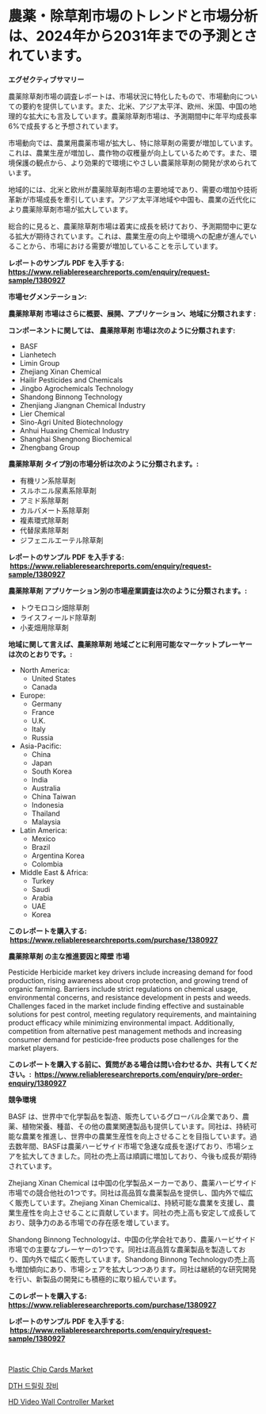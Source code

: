 <p><h1>農薬・除草剤市場のトレンドと市場分析は、2024年から2031年までの予測とされています。</h1></p><p><strong>エグゼクティブサマリー</strong></p>
<p><p>農薬除草剤市場の調査レポートは、市場状況に特化したもので、市場動向についての要約を提供しています。また、北米、アジア太平洋、欧州、米国、中国の地理的な拡大にも言及しています。農薬除草剤市場は、予測期間中に年平均成長率6%で成長すると予想されています。</p><p>市場動向では、農業用農薬市場が拡大し、特に除草剤の需要が増加しています。これは、農業生産が増加し、農作物の収穫量が向上しているためです。また、環境保護の観点から、より効果的で環境にやさしい農薬除草剤の開発が求められています。</p><p>地域的には、北米と欧州が農薬除草剤市場の主要地域であり、需要の増加や技術革新が市場成長を牽引しています。アジア太平洋地域や中国も、農業の近代化により農薬除草剤市場が拡大しています。</p><p>総合的に見ると、農薬除草剤市場は着実に成長を続けており、予測期間中に更なる拡大が期待されています。これは、農業生産の向上や環境への配慮が進んでいることから、市場における需要が増加していることを示しています。</p></p>
<p><strong>レポートのサンプル PDF を入手する: <a href="https://www.reliableresearchreports.com/enquiry/request-sample/1380927">https://www.reliableresearchreports.com/enquiry/request-sample/1380927</a></strong></p>
<p><strong>市場セグメンテーション:</strong></p>
<p><strong> 農薬除草剤 市場はさらに概要、展開、アプリケーション、地域に分類されます :</strong></p>
<p><strong>コンポーネントに関しては、 農薬除草剤 市場は次のように分類されます: &nbsp;</strong></p>
<p><ul><li>BASF</li><li>Lianhetech</li><li>Limin Group</li><li>Zhejiang Xinan Chemical</li><li>Hailir Pesticides and Chemicals</li><li>Jingbo Agrochemicals Technology</li><li>Shandong Binnong Technology</li><li>Zhenjiang Jiangnan Chemical Industry</li><li>Lier Chemical</li><li>Sino-Agri United Biotechnology</li><li>Anhui Huaxing Chemical Industry</li><li>Shanghai Shengnong Biochemical</li><li>Zhengbang Group</li></ul></p>
<p><strong> 農薬除草剤 タイプ別の市場分析は次のように分類されます。:</strong></p>
<p><ul><li>有機リン系除草剤</li><li>スルホニル尿素系除草剤</li><li>アミド系除草剤</li><li>カルバメート系除草剤</li><li>複素環式除草剤</li><li>代替尿素除草剤</li><li>ジフェニルエーテル除草剤</li></ul></p>
<p><strong>レポートのサンプル PDF を入手する: &nbsp;<a href="https://www.reliableresearchreports.com/enquiry/request-sample/1380927">https://www.reliableresearchreports.com/enquiry/request-sample/1380927</a></strong></p>
<p><strong> 農薬除草剤 アプリケーション別の市場産業調査は次のように分類されます。:</strong></p>
<p><ul><li>トウモロコシ畑除草剤</li><li>ライスフィールド除草剤</li><li>小麦畑用除草剤</li></ul></p>
<p><strong>地域に関して言えば、農薬除草剤 地域ごとに利用可能なマーケットプレーヤーは次のとおりです。:</strong></p>
<p><ul>
    <li>
        North America:
        <ul>
            <li>United States</li>
            <li>Canada</li>
        </ul>
    </li>
    <li>
        Europe:
        <ul>
            <li>Germany</li>
            <li>France</li>
            <li>U.K.</li>
            <li>Italy</li>
            <li>Russia</li>
        </ul>
    </li>
    <li>
        Asia-Pacific:
        <ul>
            <li>China</li>
            <li>Japan</li>
            <li>South Korea</li>
            <li>India</li>
            <li>Australia</li>
            <li>China Taiwan</li>
            <li>Indonesia</li>
            <li>Thailand</li>
            <li>Malaysia</li>
        </ul>
    </li>
    <li>
        Latin America:
        <ul>
            <li>Mexico</li>
            <li>Brazil</li>
            <li>Argentina Korea</li>
            <li>Colombia</li>
        </ul>
    </li>
    <li>
        Middle East & Africa:
        <ul>
            <li>Turkey</li>
            <li>Saudi</li>
            <li>Arabia</li>
            <li>UAE</li>
            <li>Korea</li>
        </ul>
    </li>
    </ul></p>
<p><strong>このレポートを購入する: &nbsp;<a href="https://www.reliableresearchreports.com/purchase/1380927">https://www.reliableresearchreports.com/purchase/1380927</a></strong></p>
<p><strong>農薬除草剤 の主な推進要因と障壁 市場</strong></p>
<p><p>Pesticide Herbicide market key drivers include increasing demand for food production, rising awareness about crop protection, and growing trend of organic farming. Barriers include strict regulations on chemical usage, environmental concerns, and resistance development in pests and weeds. Challenges faced in the market include finding effective and sustainable solutions for pest control, meeting regulatory requirements, and maintaining product efficacy while minimizing environmental impact. Additionally, competition from alternative pest management methods and increasing consumer demand for pesticide-free products pose challenges for the market players.</p></p>
<p><strong>このレポートを購入する前に、質問がある場合は問い合わせるか、共有してください。:&nbsp; <a href="https://www.reliableresearchreports.com/enquiry/pre-order-enquiry/1380927">https://www.reliableresearchreports.com/enquiry/pre-order-enquiry/1380927</a></strong></p>
<p><strong>競争環境</strong></p>
<p><p>BASF は、世界中で化学製品を製造、販売しているグローバル企業であり、農薬、植物栄養、種苗、その他の農業関連製品も提供しています。同社は、持続可能な農業を推進し、世界中の農業生産性を向上させることを目指しています。過去数年間、BASFは農薬ハービサイド市場で急速な成長を遂げており、市場シェアを拡大してきました。同社の売上高は順調に増加しており、今後も成長が期待されています。</p><p>Zhejiang Xinan Chemical は中国の化学製品メーカーであり、農薬ハービサイド市場での競合他社の1つです。同社は高品質な農薬製品を提供し、国内外で幅広く販売しています。Zhejiang Xinan Chemicalは、持続可能な農業を支援し、農業生産性を向上させることに貢献しています。同社の売上高も安定して成長しており、競争力のある市場での存在感を増しています。</p><p>Shandong Binnong Technologyは、中国の化学会社であり、農薬ハービサイド市場での主要なプレーヤーの1つです。同社は高品質な農薬製品を製造しており、国内外で幅広く販売しています。Shandong Binnong Technologyの売上高も増加傾向にあり、市場シェアを拡大しつつあります。同社は継続的な研究開発を行い、新製品の開発にも積極的に取り組んでいます。</p></p>
<p><strong>このレポートを購入する: &nbsp; <a href="https://www.reliableresearchreports.com/purchase/1380927">https://www.reliableresearchreports.com/purchase/1380927</a></strong></p>
<p><strong>レポートのサンプル PDF を入手する: &nbsp;<a href="https://www.reliableresearchreports.com/enquiry/request-sample/1380927">https://www.reliableresearchreports.com/enquiry/request-sample/1380927</a></strong><strong></strong></p>
<p>&nbsp;</p>
<p><p><a href="https://github.com/Glendatilghmankmgz0rbhwpy/Market-Research-Report-List-1/blob/main/plastic-chip-cards-market.md">Plastic Chip Cards Market</a></p><p><a href="https://github.com/fernandotryO5lson96765/Market-Research-Report-List-1/blob/main/762545411238.md">DTH 드릴링 장비</a></p><p><a href="https://github.com/dx0328/Market-Research-Report-List-2/blob/main/hd-video-wall-controller-market.md">HD Video Wall Controller Market</a></p></p>